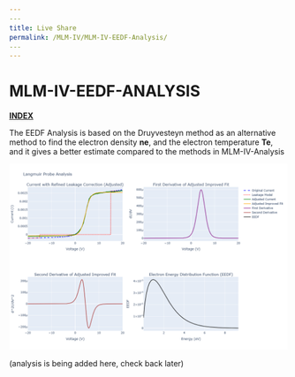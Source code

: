 ```yaml
---
​---
title: Live Share
permalink: /MLM-IV/MLM-IV-EEDF-Analysis/
​---
---
```


# MLM-IV-EEDF-ANALYSIS

[**INDEX**](index.md)

The EEDF Analysis is based on the Druyvesteyn method as an alternative method to find the electron density **ne**, and the electron temperature **Te**, and it gives a better estimate compared to the methods in MLM-IV-Analysis 

![MLM-IV-Analysis output plot](.\images\MLM-IV-EEDF-Analysis.png)

(analysis is being added here, check back later)
